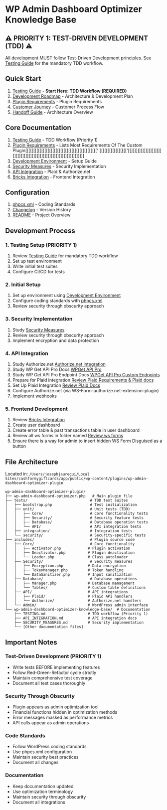 # WP Admin Dashboard Optimizer Knowledge Base

## ⚠️ PRIORITY 1: TEST-DRIVEN DEVELOPMENT (TDD) ⚠️
All development MUST follow Test-Driven Development principles. See [Testing Guide](TESTING.md) for the mandatory TDD workflow.

## Quick Start
1. [Testing Guide](TESTING.md) - **Start Here: TDD Workflow (REQUIRED)**
2. [Development Roadmap](DEVELOPMENT_ROADMAP.md) - Architecture & Development Plan
3. [Plugin Requirements](PLUGIN_REQUIREMENTS.md) - Plugin Requirements
4. [Customer Journey](CUSTOMER_PATH_THROUGH_CUSTOM_PLUGIN.md) - Customer Process Flow
5. [Handoff Guide](HANDOFF_GUIDE.md) - Architecture Overview

## Core Documentation
1. [Testing Guide](TESTING.md) - TDD Workflow (Priority 1)
2. [Plugin Requirements](PLUGIN_REQUIREMENTS.md) - Lists Most Requirements Of The Custom Plugin[[[[[[[[[[[[[[[[[[[[[[[[[[[[[[[[[[[[[[[[[[[[[''[[[[[[[[[[[[[[[[['[[]]]]]]]]]]]]]]]]]]]]]]]]]]]]]]]]]]]]]]]]]]]]]]]]]]]]]]]]]]]]]]]]
3. [Development Environment](DEVELOPMENT_ENVIRONMENT.md) - Setup Guide
4. [Security Measures](SECURITY_MEASURES.md) - Security Implementation
5. [API Integration][def] - Plaid & Authorize.net
6. [Bricks Integration](BRICKS_INTEGRATION.md) - Frontend Integration

## Configuration
1. [phpcs.xml](phpcs.xml) - Coding Standards
2. [Changelog](CHANGELOG.md) - Version History
3. [README](README.md) - Project Overview

## Development Process

### 1. Testing Setup (PRIORITY 1)
1. Review [Testing Guide](TESTING.md) for mandatory TDD workflow
2. Set up test environment
3. Write initial test suites
4. Configure CI/CD for tests

### 2. Initial Setup
1. Set up environment using [Development Environment](DEVELOPMENT_ENVIRONMENT.md)
2. Configure coding standards with [phpcs.xml](phpcs.xml)
3. Review security through obscurity approach

### 3. Security Implementation
1. Study [Security Measures](SECURITY_MEASURES.md)
2. Review security through obscurity approach
3. Implement encryption and data protection

### 4. API Integration
1. Study Authorize.net [Authorize.net integration](AUTHORIZE.NET_ACCEPT.JS_DOCS.md)
2. Study WP Get API Pro Docs [WPGet API Pro](WPGETAPI_DOCUMENTATION.md)
3. Study WP Get API Pro Endpoint Docs [WPGet API Pro Custom Endpoints](WPGETAPI_ENDPOINT_GUIDE.md)
4. Prepare for Plaid integration [Review Plaid Requirements & Plaid docs](PLAID_REQUIREMENTS_FOR_RTP.md)
5. Set Up Plaid Integration [Review Plaid Docs](PLAID_TRANSFER_AND_TRACK_DOCS.md)
6. Configure Authorize.net (via WS-Form-authorize.net-extension-plugin)
7. Implement webhooks

### 5. Frontend Development
1. Review [Bricks Integration](BRICKS_INTEGRATION.md)
2. Create user dashboard
3. Create error table & past transactions table in user dashboard 
4. Review all ws forms in folder named [Review ws forms](WS_FORMS_TO_BE_USED_ON_WEBSITE)
5. Ensure there is a way for admin to insert hidden WS Form Disguised as a button

## File Architecture
Located in: `/Users/josephjauregui/Local Sites/cashformygiftcards/app/public/wp-content/plugins/wp-admin-dashboard-optimizer-plugin`

```
wp-admin-dashboard-optimizer-plugin/
├── wp-admin-dashboard-optimizer.php   # Main plugin file
├── tests/                            # TDD test suites
│   ├── bootstrap.php                 # Test initialization
│   ├── unit/                         # Unit tests (TDD)
│   │   ├── Core/                     # Core functionality tests
│   │   ├── Security/                 # Security feature tests
│   │   ├── Database/                 # Database operation tests
│   │   └── API/                      # API integration tests
│   ├── integration/                  # Integration tests
│   └── security/                     # Security-specific tests
├── includes/                         # Plugin source code
│   ├── Core/                         # Core functionality
│   │   ├── Activator.php            # Plugin activation
│   │   ├── Deactivator.php          # Plugin deactivation
│   │   └── Loader.php               # Class autoloader
│   ├── Security/                     # Security measures
│   │   ├── Encryption.php           # Data encryption
│   │   ├── TokenManager.php         # Token handling
│   │   └── DataSanitizer.php        # Input sanitization
│   ├── Database/                     # Database operations
│   │   ├── Manager.php              # Database management
│   │   └── Tables/                  # Custom table definitions
│   ├── API/                         # API integrations
│   │   ├── Plaid/                   # Plaid API handlers
│   │   └── Authorize/               # Authorize.net handlers
│   └── Admin/                       # WordPress admin interface
└── wp-admin-dashboard-optimizer-knowledge-base/  # Documentation
    ├── TESTING.md                   # TDD workflow (Priority 1)
    ├── API_INTEGRATION.md           # API integration docs
    ├── SECURITY_MEASURES.md         # Security implementation
    └── [Other documentation files]
```

## Important Notes

### Test-Driven Development (PRIORITY 1)
- Write tests BEFORE implementing features
- Follow Red-Green-Refactor cycle strictly
- Maintain comprehensive test coverage
- Document all test cases thoroughly

### Security Through Obscurity
- Plugin appears as admin optimization tool
- Financial functions hidden in optimization methods
- Error messages masked as performance metrics
- API calls appear as admin operations

### Code Standards
- Follow WordPress coding standards
- Use phpcs.xml configuration
- Maintain security best practices
- Document all changes

### Documentation
- Keep documentation updated
- Use optimization terminology
- Maintain security through obscurity
- Document all integrations

[def]: API_INTEGRATION.md

